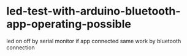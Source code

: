 # led-test-with-arduino-bluetooth-app-operating-possible
led on off by serial monitor  if app connected same work by bluetooth connection 
